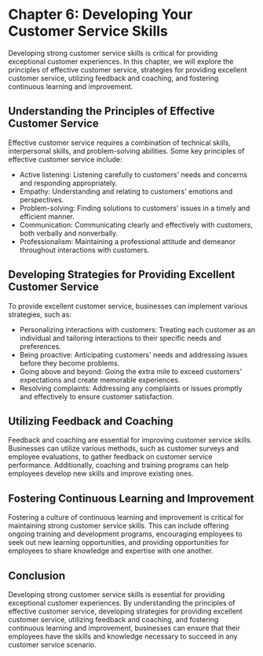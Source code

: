 Chapter 6: Developing Your Customer Service Skills
==================================================

Developing strong customer service skills is critical for providing exceptional customer experiences. In this chapter, we will explore the principles of effective customer service, strategies for providing excellent customer service, utilizing feedback and coaching, and fostering continuous learning and improvement.

Understanding the Principles of Effective Customer Service
----------------------------------------------------------

Effective customer service requires a combination of technical skills, interpersonal skills, and problem-solving abilities. Some key principles of effective customer service include:

* Active listening: Listening carefully to customers' needs and concerns and responding appropriately.
* Empathy: Understanding and relating to customers' emotions and perspectives.
* Problem-solving: Finding solutions to customers' issues in a timely and efficient manner.
* Communication: Communicating clearly and effectively with customers, both verbally and nonverbally.
* Professionalism: Maintaining a professional attitude and demeanor throughout interactions with customers.

Developing Strategies for Providing Excellent Customer Service
--------------------------------------------------------------

To provide excellent customer service, businesses can implement various strategies, such as:

* Personalizing interactions with customers: Treating each customer as an individual and tailoring interactions to their specific needs and preferences.
* Being proactive: Anticipating customers' needs and addressing issues before they become problems.
* Going above and beyond: Going the extra mile to exceed customers' expectations and create memorable experiences.
* Resolving complaints: Addressing any complaints or issues promptly and effectively to ensure customer satisfaction.

Utilizing Feedback and Coaching
-------------------------------

Feedback and coaching are essential for improving customer service skills. Businesses can utilize various methods, such as customer surveys and employee evaluations, to gather feedback on customer service performance. Additionally, coaching and training programs can help employees develop new skills and improve existing ones.

Fostering Continuous Learning and Improvement
---------------------------------------------

Fostering a culture of continuous learning and improvement is critical for maintaining strong customer service skills. This can include offering ongoing training and development programs, encouraging employees to seek out new learning opportunities, and providing opportunities for employees to share knowledge and expertise with one another.

Conclusion
----------

Developing strong customer service skills is essential for providing exceptional customer experiences. By understanding the principles of effective customer service, developing strategies for providing excellent customer service, utilizing feedback and coaching, and fostering continuous learning and improvement, businesses can ensure that their employees have the skills and knowledge necessary to succeed in any customer service scenario.
